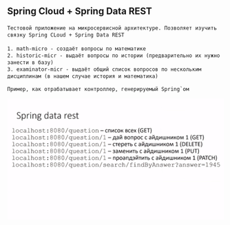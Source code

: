 ## Spring Cloud + Spring Data REST

```
Тестовой приложение на микросервисной архитектуре. Позволяет изучить связку Spring CLoud + Spring Data REST

1. math-micro - создаёт вопросы по математике
2. historic-micr - выдаёт вопросы по истории (предварительно их нужно занести в базу)
3. examinator-micr - выдаёт общий список вопросов по нескольким дисциплинам (в нашем случае история и математика)
```

```
Пример, как отрабатывает контроллер, генерируемый Spring`ом
```
![spring_data_rest](img/spring_data_rest.jpg)